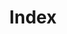 ---
title: Index
video: ../images/iris 2_RS Camera_a 2.mp4
search_engine_optimization:
    title_tag: Iris Tribeca - 19 Park Place New York
    meta_description: Enjoy lower Manhattan views with Tribecas newest luxury tower - Iris. Brought to life by Ismael Leyva Architects
---
